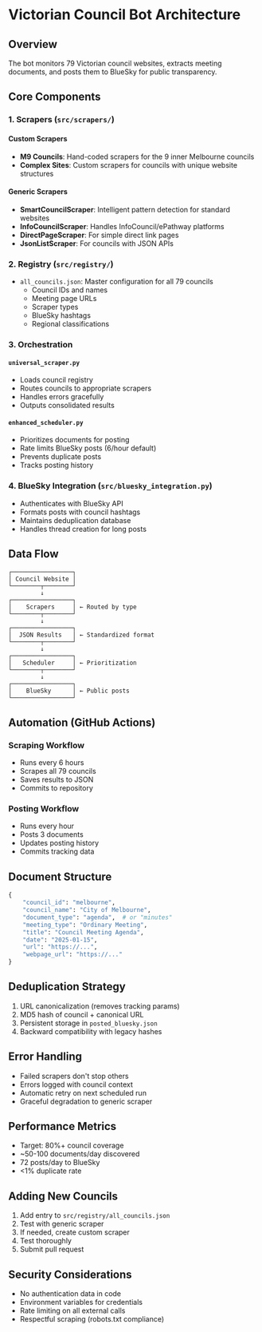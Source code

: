 # Victorian Council Bot Architecture

## Overview

The bot monitors 79 Victorian council websites, extracts meeting documents, and posts them to BlueSky for public transparency.

## Core Components

### 1. Scrapers (`src/scrapers/`)

#### Custom Scrapers
- **M9 Councils**: Hand-coded scrapers for the 9 inner Melbourne councils
- **Complex Sites**: Custom scrapers for councils with unique website structures

#### Generic Scrapers
- **SmartCouncilScraper**: Intelligent pattern detection for standard websites
- **InfoCouncilScraper**: Handles InfoCouncil/ePathway platforms
- **DirectPageScraper**: For simple direct link pages
- **JsonListScraper**: For councils with JSON APIs

### 2. Registry (`src/registry/`)

- `all_councils.json`: Master configuration for all 79 councils
  - Council IDs and names
  - Meeting page URLs
  - Scraper types
  - BlueSky hashtags
  - Regional classifications

### 3. Orchestration

#### `universal_scraper.py`
- Loads council registry
- Routes councils to appropriate scrapers
- Handles errors gracefully
- Outputs consolidated results

#### `enhanced_scheduler.py`
- Prioritizes documents for posting
- Rate limits BlueSky posts (6/hour default)
- Prevents duplicate posts
- Tracks posting history

### 4. BlueSky Integration (`src/bluesky_integration.py`)

- Authenticates with BlueSky API
- Formats posts with council hashtags
- Maintains deduplication database
- Handles thread creation for long posts

## Data Flow

```
┌─────────────────┐
│ Council Website │
└────────┬────────┘
         ↓
┌─────────────────┐
│    Scrapers     │ ← Routed by type
└────────┬────────┘
         ↓
┌─────────────────┐
│  JSON Results   │ ← Standardized format
└────────┬────────┘
         ↓
┌─────────────────┐
│   Scheduler     │ ← Prioritization
└────────┬────────┘
         ↓
┌─────────────────┐
│    BlueSky      │ ← Public posts
└─────────────────┘
```

## Automation (GitHub Actions)

### Scraping Workflow
- Runs every 6 hours
- Scrapes all 79 councils
- Saves results to JSON
- Commits to repository

### Posting Workflow
- Runs every hour
- Posts 3 documents
- Updates posting history
- Commits tracking data

## Document Structure

```python
{
    "council_id": "melbourne",
    "council_name": "City of Melbourne",
    "document_type": "agenda",  # or "minutes"
    "meeting_type": "Ordinary Meeting",
    "title": "Council Meeting Agenda",
    "date": "2025-01-15",
    "url": "https://...",
    "webpage_url": "https://..."
}
```

## Deduplication Strategy

1. URL canonicalization (removes tracking params)
2. MD5 hash of council + canonical URL
3. Persistent storage in `posted_bluesky.json`
4. Backward compatibility with legacy hashes

## Error Handling

- Failed scrapers don't stop others
- Errors logged with council context
- Automatic retry on next scheduled run
- Graceful degradation to generic scraper

## Performance Metrics

- Target: 80%+ council coverage
- ~50-100 documents/day discovered
- 72 posts/day to BlueSky
- <1% duplicate rate

## Adding New Councils

1. Add entry to `src/registry/all_councils.json`
2. Test with generic scraper
3. If needed, create custom scraper
4. Test thoroughly
5. Submit pull request

## Security Considerations

- No authentication data in code
- Environment variables for credentials
- Rate limiting on all external calls
- Respectful scraping (robots.txt compliance)
